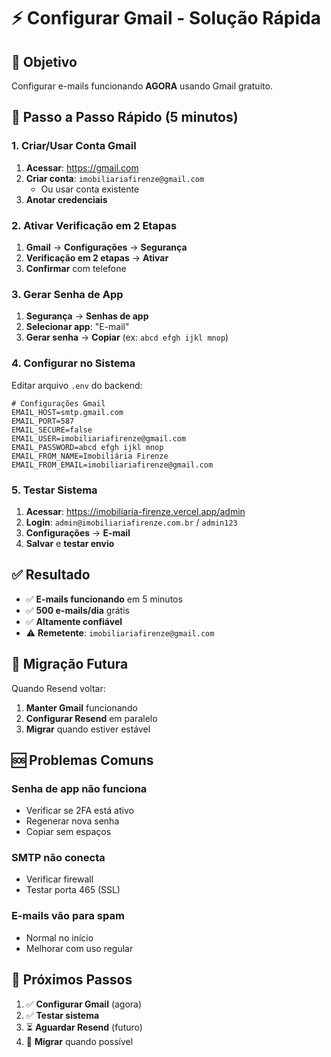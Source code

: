 # ⚡ Configurar Gmail - Solução Rápida

## 🎯 **Objetivo**
Configurar e-mails funcionando **AGORA** usando Gmail gratuito.

## 🚀 **Passo a Passo Rápido (5 minutos)**

### **1. Criar/Usar Conta Gmail**
1. **Acessar**: https://gmail.com
2. **Criar conta**: `imobiliariafirenze@gmail.com`
   - Ou usar conta existente
3. **Anotar credenciais**

### **2. Ativar Verificação em 2 Etapas**
1. **Gmail** → **Configurações** → **Segurança**
2. **Verificação em 2 etapas** → **Ativar**
3. **Confirmar** com telefone

### **3. Gerar Senha de App**
1. **Segurança** → **Senhas de app**
2. **Selecionar app**: "E-mail"
3. **Gerar senha** → **Copiar** (ex: `abcd efgh ijkl mnop`)

### **4. Configurar no Sistema**
Editar arquivo `.env` do backend:

```env
# Configurações Gmail
EMAIL_HOST=smtp.gmail.com
EMAIL_PORT=587
EMAIL_SECURE=false
EMAIL_USER=imobiliariafirenze@gmail.com
EMAIL_PASSWORD=abcd efgh ijkl mnop
EMAIL_FROM_NAME=Imobiliária Firenze
EMAIL_FROM_EMAIL=imobiliariafirenze@gmail.com
```

### **5. Testar Sistema**
1. **Acessar**: https://imobiliaria-firenze.vercel.app/admin
2. **Login**: `admin@imobiliariafirenze.com.br` / `admin123`
3. **Configurações** → **E-mail**
4. **Salvar** e **testar envio**

## ✅ **Resultado**
- ✅ **E-mails funcionando** em 5 minutos
- ✅ **500 e-mails/dia** grátis
- ✅ **Altamente confiável**
- ⚠️ **Remetente**: `imobiliariafirenze@gmail.com`

## 🔄 **Migração Futura**
Quando Resend voltar:
1. **Manter Gmail** funcionando
2. **Configurar Resend** em paralelo
3. **Migrar** quando estiver estável

## 🆘 **Problemas Comuns**

### **Senha de app não funciona**
- Verificar se 2FA está ativo
- Regenerar nova senha
- Copiar sem espaços

### **SMTP não conecta**
- Verificar firewall
- Testar porta 465 (SSL)

### **E-mails vão para spam**
- Normal no início
- Melhorar com uso regular

## 🎯 **Próximos Passos**
1. ✅ **Configurar Gmail** (agora)
2. ✅ **Testar sistema**
3. ⏳ **Aguardar Resend** (futuro)
4. 🔄 **Migrar** quando possível